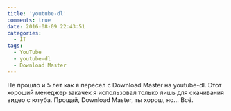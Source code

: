 ```yaml
---
title: 'youtube-dl'
comments: true
date: 2016-08-09 22:43:51
categories:
  - IT
tags:
  - YouTube
  - youtube-dl
  - Download Master
---
```


Не&nbsp;прошло и&nbsp;5 лет как я&nbsp;пересел с&nbsp;Download Master
на&nbsp;<nobr>youtube-dl</nobr>. Этот хороший менеджер закачек я&nbsp;использовал только лишь для
скачивания видео с&nbsp;ютуба. Прощай, Download Master, ты&nbsp;хорош, но&hellip; Всё.
